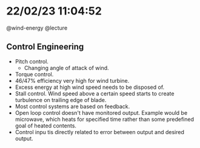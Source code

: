 # 22/02/23 11:04:52
@wind-energy
@lecture

## Control Engineering

* Pitch control.
    * Changing angle of attack of wind.
* Torque control.
* 46/47% efficiency very high for wind turbine.
* Excess energy at high wind speed needs to be disposed of.
* Stall control. Wind speed above a certain speed starts to create turbulence on trailing edge of blade.
* Most control systems are based on feedback.
* Open loop control doesn't have monitored output. Example would be microwave, which heats for specified time rather
  than some predefined goal of heated contents.
* Control inpu tis directly related to error between output and desired output.

